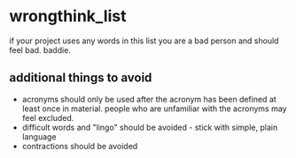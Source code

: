 # wrongthink_list
if your project uses any words in this list you are a bad person and should feel bad. baddie.


## additional things to avoid

- acronyms should only be used after the acronym has been defined at least once in material. people who are unfamiliar with the acronyms may feel excluded.
- difficult words and "lingo" should be avoided - stick with simple, plain language
- contractions should be avoided

